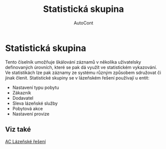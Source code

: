 ﻿---
    title: "Statistická skupina"
    author: AutoCont
    ms.date: 04/30/2018
    ms.topic: article
    ms.prod: dynamics-nav-2017
    ms.contentlocale: cs-cz
    ms.lasthandoff: 04/30/2018
---

# Statistická skupina
Tento číselník umožňuje škálování záznamů v několika uživatelsky definovaných úrovních, které se pak dá využít ve statistickém vykazování. Ve statistikách lze pak záznamy ze systému různým způsobem sdružovat či jinak členit.
Statistické skupiny se v lázeňském řešení používají u entit:
-	Nastavení typu pobytu
-	Zákazník
-	Dodavatel
-	Sleva lázeňské služby
-	Pobytová akce
-	Nastavení provize 

## <a name="see-also"></a>Viz také
[AC Lázeňské řešení](ac-spa-solution.md)